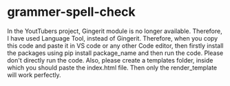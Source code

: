 # grammer-spell-check
In the YoutTubers project, Gingerit module is no longer available. Therefore, I have used Language Tool, instead of Gingerit. Therefore, when you copy this code and paste it in VS code or any other Code editor, then firstly install the packages using pip install package_name and then run the code. Please don't directly run the code.
Also, please create a templates folder, inside which you should paste the index.html file. Then only the render_template will work perfectly.
